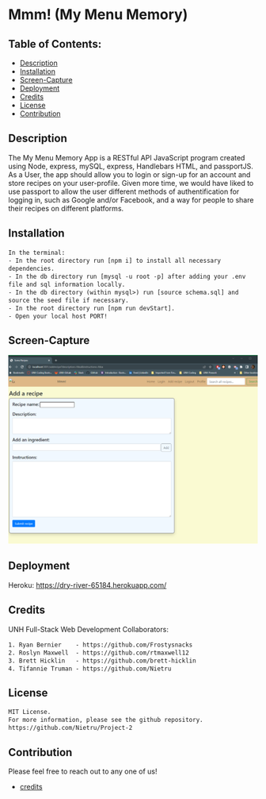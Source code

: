# Mmm! (My Menu Memory)

## Table of Contents:

- [Description](#description)
- [Installation](#installation)
- [Screen-Capture](#screen-capture)
- [Deployment](#deployment)
- [Credits](#credits)
- [License](#license)
- [Contribution](#contribution)

## Description

The My Menu Memory App is a RESTful API JavaScript program created using Node, express, mySQL, express, Handlebars HTML, and passportJS. As a User, the app should allow you to login or sign-up for an account and store recipes on your user-profile. Given more time, we would have liked to use passport to allow the user different methods of authentification for logging in, such as Google and/or Facebook, and a way for people to share their recipes on different platforms.

## Installation

```
In the terminal:
- In the root directory run [npm i] to install all necessary dependencies.
- In the db directory run [mysql -u root -p] after adding your .env file and sql information locally.
- In the db directory (within mysql>) run [source schema.sql] and source the seed file if necessary.
- In the root directory run [npm run devStart].
- Open your local host PORT!
```

## Screen-Capture

![Screen capture image of the homepage to the MMM! recipe application](/img/Capture.PNG?raw=true)

## Deployment

Heroku: https://dry-river-65184.herokuapp.com/

## Credits

UNH Full-Stack Web Development Collaborators:

```
1. Ryan Bernier    - https://github.com/Frostysnacks
2. Roslyn Maxwell  - https://github.com/rtmaxwell12
3. Brett Hicklin   - https://github.com/brett-hicklin
4. Tifannie Truman - https://github.com/Nietru
```

## License

```
MIT License.
For more information, please see the github repository.
https://github.com/Nietru/Project-2
```

## Contribution

Please feel free to reach out to any one of us!

- [credits](#credits)
